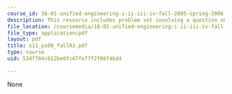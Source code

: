 ```yaml
---
course_id: 16-01-unified-engineering-i-ii-iii-iv-fall-2005-spring-2006
description: This resource includes problem set involving a question on LCR Circuits.
file_location: /coursemedia/16-01-unified-engineering-i-ii-iii-iv-fall-2005-spring-2006/534f784c622be0fc47fe77f2f06f4bd4_s11_ps08_fall03.pdf
file_type: application/pdf
layout: pdf
title: s11_ps08_fall03.pdf
type: course
uid: 534f784c622be0fc47fe77f2f06f4bd4

---
```

None